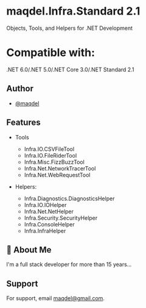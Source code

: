 # maqdel.Infra.Standard 2.1
Objects, Tools, and Helpers for .NET Development

# Compatible with: 
.NET 6.0/.NET 5.0/.NET Core 3.0/.NET Standard 2.1

## Author

- [@maqdel](https://www.github.com/maqdel)
 
## Features

- Tools
  - Infra.IO.CSVFileTool
  - Infra.IO.FileRiderTool
  - Infra.Misc.FizzBuzzTool
  - Infra.Net.NetworkTracerTool
  - Infra.Net.WebRequestTool

- Helpers:
  - Infra.Diagnostics.DiagnosticsHelper        
  - Infra.IO.IOHelper
  - Infra.Net.NetHelper    
  - Infra.Security.SecurityHelper
  - Infra.ConsoleHelper
  - Infra.InfraHelper

## 🚀 About Me
I'm a full stack developer for more than 15 years...

  
## Support

For support, email maqdel@gmail.com.
